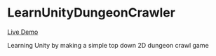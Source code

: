 # LearnUnityDungeonCrawler

[Live Demo](https://elucidation.github.io/LearnUnityDungeonCrawler)

Learning Unity by making a simple top down 2D dungeon crawl game

